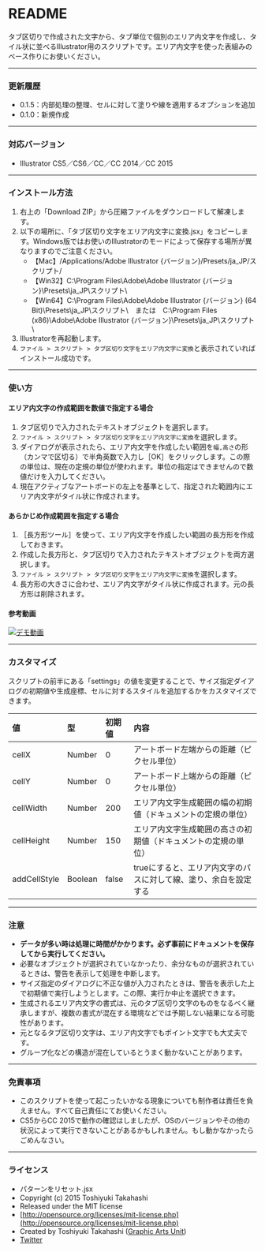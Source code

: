 # README

タブ区切りで作成された文字から、タブ単位で個別のエリア内文字を作成し、タイル状に並べるIllustrator用のスクリプトです。エリア内文字を使った表組みのベース作りにお使いください。

-----

### 更新履歴

* 0.1.5：内部処理の整理、セルに対して塗りや線を適用するオプションを追加
* 0.1.0：新規作成

-----

### 対応バージョン

* Illustrator CS5／CS6／CC／CC 2014／CC 2015
-----

### インストール方法

1. 右上の「Download ZIP」から圧縮ファイルをダウンロードして解凍します。
1. 以下の場所に、「タブ区切り文字をエリア内文字に変換.jsx」をコピーします。Windows版ではお使いのIllustratorのモードによって保存する場所が異なりますのでご注意ください。
	* 【Mac】/Applications/Adobe Illustrator {バージョン}/Presets/ja_JP/スクリプト/
	* 【Win32】C:\Program Files\Adobe\Adobe Illustrator {バージョン}\Presets\ja_JP\スクリプト\
	* 【Win64】C:\Program Files\Adobe\Adobe Illustrator {バージョン} (64 Bit)\Presets\ja_JP\スクリプト\　または　C:\Program Files (x86)\Adobe\Adobe Illustrator {バージョン}\Presets\ja_JP\スクリプト\
2. Illustratorを再起動します。
3. `ファイル > スクリプト > タブ区切り文字をエリア内文字に変換`と表示されていればインストール成功です。

-----

### 使い方

#### エリア内文字の作成範囲を数値で指定する場合

1. タブ区切りで入力されたテキストオブジェクトを選択します。
2. `ファイル > スクリプト > タブ区切り文字をエリア内文字に変換`を選択します。
3. ダイアログが表示されたら、エリア内文字を作成したい範囲を`幅,高さ`の形（カンマで区切る）で半角英数で入力し［OK］をクリックします。この際の単位は、現在の定規の単位が使われます。単位の指定はできませんので数値だけを入力してください。
4. 現在アクティブなアートボードの左上を基準として、指定された範囲内にエリア内文字がタイル状に作成されます。

#### あらかじめ作成範囲を指定する場合

1. ［長方形ツール］を使って、エリア内文字を作成したい範囲の長方形を作成しておきます。
2. 作成した長方形と、タブ区切りで入力されたテキストオブジェクトを両方選択します。
3. `ファイル > スクリプト > タブ区切り文字をエリア内文字に変換`を選択します。
4. 長方形の大きさに合わせ、エリア内文字がタイル状に作成されます。元の長方形は削除されます。

#### 参考動画

[![デモ動画](http://img.youtube.com/vi/1f-_eooy6cQ/0.jpg)](https://www.youtube.com/watch?v=1f-_eooy6cQ)

-----

### カスタマイズ

スクリプトの前半にある「settings」の値を変更することで、サイズ指定ダイアログの初期値や生成座標、セルに対するスタイルを追加するかをカスタマイズできます。

| 値 | 型 | 初期値 | 内容 |
|:-----------|:------------|:------------|:------------|
| cellX | Number | 0 | アートボード左端からの距離（ピクセル単位） |
| cellY | Number | 0 | アートボード上端からの距離（ピクセル単位） |
| cellWidth | Number | 200 | エリア内文字生成範囲の幅の初期値（ドキュメントの定規の単位） |
| cellHeight | Number | 150 | エリア内文字生成範囲の高さの初期値（ドキュメントの定規の単位） |
| addCellStyle | Boolean | false | trueにすると、エリア内文字のパスに対して線、塗り、余白を設定する |

-----

### 注意

* **データが多い時は処理に時間がかかります。必ず事前にドキュメントを保存してから実行してください。**
* 必要なオブジェクトが選択されていなかったり、余分なものが選択されているときは、警告を表示して処理を中断します。
* サイズ指定のダイアログに不正な値が入力されたときは、警告を表示した上で初期値で実行しようとします。この際、実行か中止を選択できます。
* 生成されるエリア内文字の書式は、元のタブ区切り文字のものをなるべく継承しますが、複数の書式が混在する環境などでは予期しない結果になる可能性があります。
* 元となるタブ区切り文字は、エリア内文字でもポイント文字でも大丈夫です。
* グループ化などの構造が混在しているとうまく動かないことがあります。

-----

### 免責事項 ###

* このスクリプトを使って起こったいかなる現象についても制作者は責任を負えません。すべて自己責任にてお使いください。
* CS5からCC 2015で動作の確認はしましたが、OSのバージョンやその他の状況によって実行できないことがあるかもしれません。もし動かなかったらごめんなさい。

-----

### ライセンス ###

* パターンをリセット.jsx
* Copyright (c) 2015 Toshiyuki Takahashi
* Released under the MIT license
* [http://opensource.org/licenses/mit-license.php](http://opensource.org/licenses/mit-license.php)
* Created by Toshiyuki Takahashi ([Graphic Arts Unit](http://www.graphicartsunit.com/))
* [Twitter](https://twitter.com/gautt)